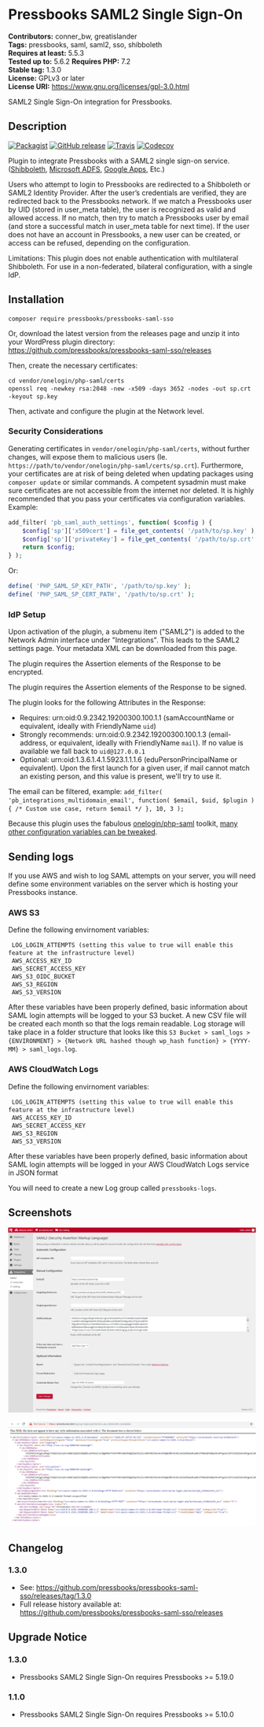 # Pressbooks SAML2 Single Sign-On 
**Contributors:** conner_bw, greatislander  
**Tags:** pressbooks, saml, saml2, sso, shibboleth  
**Requires at least:** 5.5.3  
**Tested up to:** 5.6.2
**Requires PHP:** 7.2  
**Stable tag:** 1.3.0  
**License:** GPLv3 or later  
**License URI:** https://www.gnu.org/licenses/gpl-3.0.html  

SAML2 Single Sign-On integration for Pressbooks.


## Description 

[![Packagist](https://img.shields.io/packagist/v/pressbooks/pressbooks-saml-sso.svg?style=flat-square)](https://packagist.org/packages/pressbooks/pressbooks-saml-sso) [![GitHub release](https://badgen.net/github/release/pressbooks/pressbooks-saml-sso/stable?style=flat)](https://github.com/pressbooks/pressbooks-saml-sso/releases) [![Travis](https://badgen.net/travis/pressbooks/pressbooks-saml-sso.svg?style=flat)](https://travis-ci.com/pressbooks/pressbooks-saml-sso/) [![Codecov](https://badgen.net/codecov/c/github/pressbooks/pressbooks-saml-sso?style=flat)](https://codecov.io/gh/pressbooks/pressbooks-saml-sso)

Plugin to integrate Pressbooks with a SAML2 single sign-on service. ([Shibboleth](https://www.shibboleth.net/), [Microsoft ADFS](https://support.zendesk.com/hc/en-us/articles/203663886-Setting-up-single-sign-on-using-Active-Directory-with-ADFS-and-SAML-Professional-and-Enterprise-), [Google Apps](https://pantheon.io/docs/wordpress-google-sso/), Etc.)

Users who attempt to login to Pressbooks are redirected to a Shibboleth or SAML2 Identity Provider. After the user’s credentials are verified, they are redirected back to the Pressbooks network. If we match a Pressbooks user by UID (stored in user_meta table), the user is recognized as valid and allowed access. If no match, then try to match a Pressbooks user by email (and store a successful match in user_meta table for next time). If the user does not have an account in Pressbooks, a new user can be created, or access can be refused, depending on the configuration.

Limitations: This plugin does not enable authentication with multilateral Shibboleth. For use in a non-federated, bilateral configuration, with a single IdP.


## Installation 

```
composer require pressbooks/pressbooks-saml-sso
```

Or, download the latest version from the releases page and unzip it into your WordPress plugin directory: https://github.com/pressbooks/pressbooks-saml-sso/releases

Then, create the necessary certificates:

```
cd vendor/onelogin/php-saml/certs
openssl req -newkey rsa:2048 -new -x509 -days 3652 -nodes -out sp.crt -keyout sp.key
```

Then, activate and configure the plugin at the Network level.


### Security Considerations 

Generating certificates in `vendor/onelogin/php-saml/certs`, without further changes, will expose them to malicious users (Ie. `https://path/to/vendor/onelogin/php-saml/certs/sp.crt`).
Furthermore, your certificates are at risk of being deleted when updating packages using `composer update` or similar commands. A competent sysadmin must make sure certificates are not accessible from the internet nor deleted. It is highly recommended that you pass your certificates via configuration variables. Example:

```php
add_filter( 'pb_saml_auth_settings', function( $config ) {
	$config['sp']['x509cert'] = file_get_contents( '/path/to/sp.key' );
	$config['sp']['privateKey'] = file_get_contents( '/path/to/sp.crt' );
	return $config;
} );
```

Or:

```php
define( 'PHP_SAML_SP_KEY_PATH', '/path/to/sp.key' );
define( 'PHP_SAML_SP_CERT_PATH', '/path/to/sp.crt' );
```


### IdP Setup 

Upon activation of the plugin, a submenu item ("SAML2") is added to the Network Admin interface under "Integrations". This leads to the SAML2 settings page. Your metadata XML can be downloaded from this page.

The plugin requires the Assertion elements of the Response to be encrypted.

The plugin requires the Assertion elements of the Response to be signed.

The plugin looks for the following Attributes in the Response:

+ Requires: urn:oid:0.9.2342.19200300.100.1.1 (samAccountName or equivalent, ideally with FriendlyName `uid`)
+ Strongly recommends: urn:oid:0.9.2342.19200300.100.1.3 (email-address, or equivalent, ideally with FriendlyName `mail`). If no value is available we fall back to `uid@127.0.0.1`
+ Optional: urn:oid:1.3.6.1.4.1.5923.1.1.1.6 (eduPersonPrincipalName or equivalent). Upon the first launch for a given user, if mail cannot match an existing person, and this value is present, we'll try to use it.

The email can be filtered, example: `add_filter( 'pb_integrations_multidomain_email', function( $email, $uid, $plugin ) { /* Custom use case, return $email */ }, 10, 3 );`

Because this plugin uses the fabulous [onelogin/php-saml](https://github.com/onelogin/php-saml/) toolkit, [many other configuration variables can be tweaked](https://github.com/onelogin/php-saml/#settings).

## Sending logs 
If you use AWS and wish to log SAML attempts on your server, you will need define some environment variables on the server which is hosting your Pressbooks instance.
### AWS S3
Define the following envirnoment variables:

 ```
  LOG_LOGIN_ATTEMPTS (setting this value to true will enable this feature at the infrastructure level)
  AWS_ACCESS_KEY_ID
  AWS_SECRET_ACCESS_KEY
  AWS_S3_OIDC_BUCKET
  AWS_S3_REGION
  AWS_S3_VERSION
```
After these variables have been properly defined, basic information about SAML login attempts will be logged to your S3 bucket. A new CSV file will be created each month so that the logs remain readable. Log storage will take place in a folder structure that looks like this `S3 Bucket > saml_logs > {ENVIRONMENT} > {Network URL hashed though wp_hash function} > {YYYY-MM} > saml_logs.log`.

### AWS CloudWatch Logs
Define the following envirnoment variables:

 ```
  LOG_LOGIN_ATTEMPTS (setting this value to true will enable this feature at the infrastructure level)
  AWS_ACCESS_KEY_ID
  AWS_SECRET_ACCESS_KEY
  AWS_S3_REGION
  AWS_S3_VERSION
```
After these variables have been properly defined, basic information about SAML login attempts will be logged in your AWS CloudWatch Logs service in JSON format

You will need to create a new Log group called `pressbooks-logs`.

## Screenshots 

![SAML2 Administration.](screenshot-1.png)

![Metadata XML.](screenshot-2.png)

## Changelog 

### 1.3.0 

* See: https://github.com/pressbooks/pressbooks-saml-sso/releases/tag/1.3.0
* Full release history available at: https://github.com/pressbooks/pressbooks-saml-sso/releases

## Upgrade Notice 

### 1.3.0 
* Pressbooks SAML2 Single Sign-On requires Pressbooks >= 5.19.0

### 1.1.0 
* Pressbooks SAML2 Single Sign-On requires Pressbooks >= 5.10.0
